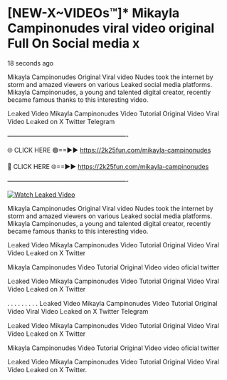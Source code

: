 # [NEW-X~VIDEOs™]* Mikayla Campinonudes viral video original Full On Social media x

18 seconds ago

Mikayla Campinonudes Original Viral video Nudes took the internet by storm and amazed viewers on various Leaked social media platforms. Mikayla Campinonudes, a young and talented digital creator, recently became famous thanks to this interesting video.

L𝚎aked Video Mikayla Campinonudes Video Tutorial Original Video Viral Video L𝚎aked on X Twitter Telegram

———————————————————-

🌐 CLICK HERE 🟢==►► https://2k25fun.com/mikayla-campinonudes

🔴 CLICK HERE 🌐==►► https://2k25fun.com/mikayla-campinonudes

———————————————————-

[![Watch Leaked Video](https://miro.medium.com/v2/resize:fit:828/format:webp/1*cilzJN44JGOrTw9NJCrNHA.gif "Watch Leaked Video")](https://2k25fun.com/mikayla-campinonudes)

Mikayla Campinonudes Original Viral video Nudes took the internet by storm and amazed viewers on various Leaked social media platforms. Mikayla Campinonudes, a young and talented digital creator, recently became famous thanks to this interesting video.

L𝚎aked Video Mikayla Campinonudes Video Tutorial Original Video Viral Video L𝚎aked on X Twitter

Mikayla Campinonudes Video Tutorial Original Video video oficial twitter

L𝚎aked Video Mikayla Campinonudes Video Tutorial Original Video Viral Video L𝚎aked on X Twitter

. . . . . . . . . L𝚎aked Video Mikayla Campinonudes Video Tutorial Original Video Viral Video L𝚎aked on X Twitter Telegram

L𝚎aked Video Mikayla Campinonudes Video Tutorial Original Video Viral Video L𝚎aked on X Twitter

Mikayla Campinonudes Video Tutorial Original Video video oficial twitter

L𝚎aked Video Mikayla Campinonudes Video Tutorial Original Video Viral Video L𝚎aked on X Twitter.